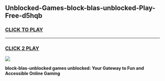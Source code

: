 
## Unblocked-Games-block-blas-unblocked-Play-Free-d5hqb
<h3>
<a href="https://premium76.site?title=block-blas-unblocked&ref=20M">CLICK TO PLAY</a></h3>
<hr>

<h3>
<a href="https://premium76.site?title=block-blas-unblocked&ref=20M">CLICK 2 PLAY</a>
  
</h3>

<a href="https://premium76.site?title=block-blas-unblocked&ref=19M"><img src="https://clearcache.store/games.png"></a>


**block-blas-unblocked games unblocked: Your Gateway to Fun and Accessible Online Gaming**
